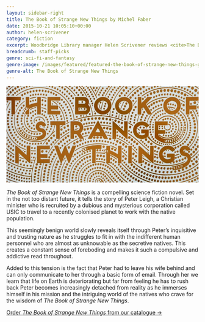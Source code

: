 ```yaml
---
layout: sidebar-right
title: The Book of Strange New Things by Michel Faber
date: 2015-10-21 10:05:10+00:00
author: helen-scrivener
category: fiction
excerpt: Woodbridge Library manager Helen Scrivener reviews <cite>The Book of Strange New Things</cite>, a futuristic sci-fi novel.
breadcrumb: staff-picks
genre: sci-fi-and-fantasy
genre-image: /images/featured/featured-the-book-of-strange-new-things-genre.jpg
genre-alt: The Book of Strange New Things
---
```

![The book of strange new things by Michel Faber](/images/featured/featured-the-book-of-strange-new-things.jpg)

<cite>The Book of Strange New Things</cite> is a compelling science fiction novel. Set in the not too distant future, it tells the story of Peter Leigh, a Christian minister who is recruited by a dubious and mysterious corporation called USIC to travel to a recently colonised planet to work with the native population.

This seemingly benign world slowly reveals itself through Peter’s inquisitive and trusting nature as he struggles to fit in with the indifferent human personnel who are almost as unknowable as the secretive natives. This creates a constant sense of foreboding and makes it such a compulsive and addictive read throughout.

Added to this tension is the fact that Peter had to leave his wife behind and can only communicate to her through a basic form of email. Through her we learn that life on Earth is deteriorating but far from feeling he has to rush back Peter becomes increasingly detached from reality as he immerses himself in his mission and the intriguing world of the natives who crave for the wisdom of <cite>The Book of Strange New Things</cite>.

[Order <cite>The Book of Strange New Things</cite> from our catalogue →](https://suffolk.spydus.co.uk/cgi-bin/spydus.exe/ENQ/OPAC/BIBENQ/29983033?QRY=CTIBIB%3C%20IRN(41823490)&QRYTEXT=The%20book%20of%20strange%20new%20things)
